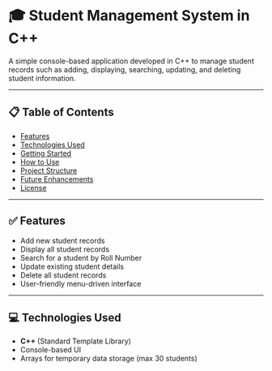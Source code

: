 # 🎓 Student Management System in C++

A simple console-based application developed in C++ to manage student records such as adding, displaying, searching, updating, and deleting student information.

---

## 📋 Table of Contents

- [Features](#features)
- [Technologies Used](#technologies-used)
- [Getting Started](#getting-started)
- [How to Use](#how-to-use)
- [Project Structure](#project-structure)
- [Future Enhancements](#future-enhancements)
- [License](#license)

---

## ✅ Features

- Add new student records
- Display all student records
- Search for a student by Roll Number
- Update existing student details
- Delete all student records
- User-friendly menu-driven interface

---

## 💻 Technologies Used

- **C++** (Standard Template Library)
- Console-based UI
- Arrays for temporary data storage (max 30 students)
